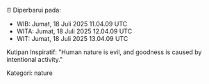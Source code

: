 ⏰ Diperbarui pada:
- WIB: Jumat, 18 Juli 2025 11.04.09 UTC
- WITA: Jumat, 18 Juli 2025 12.04.09 UTC
- WIT: Jumat, 18 Juli 2025 13.04.09 UTC

Kutipan Inspiratif:
"Human nature is evil, and goodness is caused by intentional activity."


Kategori: nature

